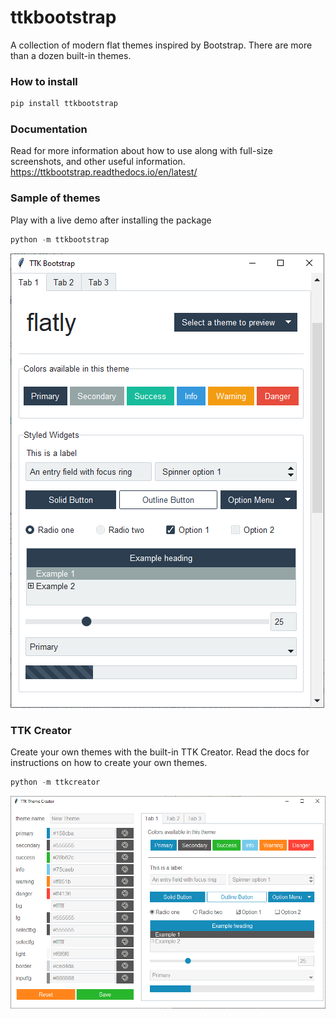 # ttkbootstrap
A collection of modern flat themes inspired by Bootstrap. There are more than a dozen built-in themes.

### How to install
```python
pip install ttkbootstrap
```

### Documentation
Read for more information about how to use along with full-size screenshots, and other useful information.
https://ttkbootstrap.readthedocs.io/en/latest/

### Sample of themes
Play with a live demo after installing the package
```python
python -m ttkbootstrap
```
![](docs/images/ttkbootstrap.gif)

### TTK Creator
Create your own themes with the built-in TTK Creator. Read the docs for instructions on how to create your own themes.  
```python
python -m ttkcreator
```
![](docs/images/ttkcreator.png)




